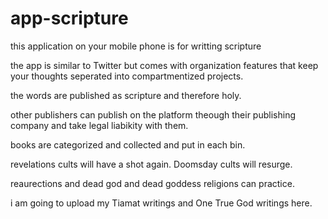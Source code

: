 # app-scripture

this application on your
mobile phone is for writting
scripture

the app is similar to Twitter
but comes with organization
features that keep your
thoughts seperated into
compartmentized projects.

the words are published as
scripture and therefore holy.

other publishers can publish
on the platform theough their
publishing company and take
legal liabikity with them.

books are categorized and
collected and put in each bin.

revelations cults will have
a shot again. Doomsday cults
will resurge.

reaurections and dead god
and dead goddess religions
can practice.

i am going to upload my
Tiamat writings and 
One True God writings here.
